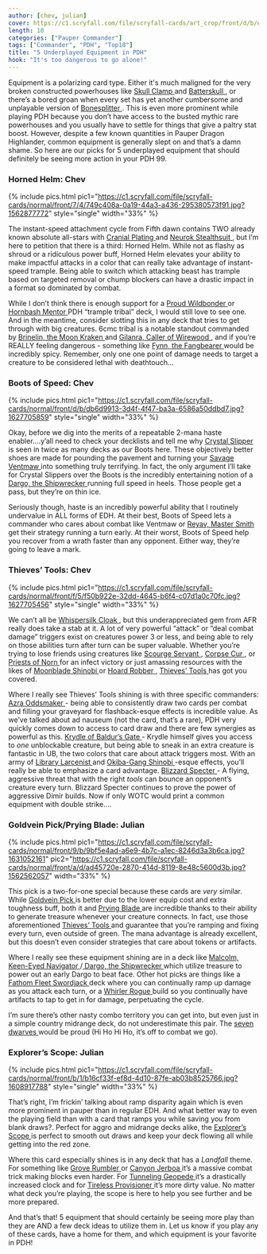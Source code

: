 ```yaml
---
author: [chev, julian]
cover: https://c1.scryfall.com/file/scryfall-cards/art_crop/front/d/b/db6d9913-3d4f-4f47-ba3a-6586a50ddbd7.jpg?1627705859
length: 10
categories: ["Pauper Commander"]
tags: ["Commander", "PDH", "Top10"]
title: "5 Underplayed Equipment in PDH"
hook: "It's too dangerous to go alone!"
---
```


Equipment is a polarizing card type. Either it's much maligned for the very broken constructed powerhouses like <a
	class="accented-link external-card-link"
	target="_blank"
	href="https://scryfall.com/card/c20/251/skullclamp?utm_source=api"
	data-toggle="popover"
	data-placement="top"
	data-content="<img src='https://c1.scryfall.com/file/scryfall-cards/normal/front/8/8/8854e9a7-a799-47d0-8662-95aa527d3210.jpg?1591321716' width=100% height=100%>">
Skull Clamp
</a> and <a
	class="accented-link external-card-link"
	target="_blank"
	href="https://scryfall.com/card/2xm/234/batterskull?utm_source=api"
	data-toggle="popover"
	data-placement="top"
	data-content="<img src='https://c1.scryfall.com/file/scryfall-cards/normal/front/b/7/b7f16fdf-a3f5-462d-a64a-789d893b6ef5.jpg?1599708720' width=100% height=100%>">
Batterskull
</a>, or there’s a bored groan when every set has yet another cumbersome and unplayable version of <a
	class="accented-link external-card-link"
	target="_blank"
	href="https://scryfall.com/card/cmr/458/bonesplitter?utm_source=api"
	data-toggle="popover"
	data-placement="top"
	data-content="<img src='https://c1.scryfall.com/file/scryfall-cards/normal/front/6/9/690972a8-72df-4050-a353-16e45589167c.jpg?1608917758' width=100% height=100%>">
Bonesplitter
</a>. This is even more prominent while playing PDH because you don’t have access to the busted mythic rare powerhouses and you usually have to settle for things that give a paltry stat boost. However, despite a few known quantities in Pauper Dragon Highlander, common equipment is generally slept on and that’s a damn shame. So here are our picks for 5 underplayed equipment that should definitely be seeing more action in your PDH 99.

### Horned Helm: Chev

{% include pics.html
pic1="https://c1.scryfall.com/file/scryfall-cards/normal/front/7/4/749c408a-0a19-44a3-a436-295380573f91.jpg?1562877772"
style="single"
width="33%" %}
<br />

The instant-speed attachment cycle from Fifth dawn contains TWO already known absolute all-stars with <a
	class="accented-link external-card-link"
	target="_blank"
	href="https://scryfall.com/card/2xm/245/cranial-plating?utm_source=api"
	data-toggle="popover"
	data-placement="top"
	data-content="<img src='https://c1.scryfall.com/file/scryfall-cards/normal/front/e/1/e1375f17-bc25-4a65-98b7-4785bbdbe974.jpg?1599953696' width=100% height=100%>">
Cranial Plating
</a> and <a
	class="accented-link external-card-link"
	target="_blank"
	href="https://scryfall.com/card/td2/25/neurok-stealthsuit?utm_source=api"
	data-toggle="popover"
	data-placement="top"
	data-content="<img src='https://c1.scryfall.com/file/scryfall-cards/normal/front/d/5/d5e58c74-0ba6-452a-94a6-8256c4f6aba8.jpg?1562937920' width=100% height=100%>">
Neurok Stealthsuit
</a>, but I’m here to petition that there is a third: Horned Helm. While not as flashy as shroud or a ridiculous power buff, Horned Helm elevates your ability to make impactful attacks in a color that can really take advantage of instant-speed trample. Being able to switch which attacking beast has trample based on targeted removal or chump blockers can have a drastic impact in a format so dominated by combat.

While I don’t think there is enough support for a <a
	class="accented-link external-card-link"
	target="_blank"
	href="https://scryfall.com/card/iko/229/proud-wildbonder?utm_source=api"
	data-toggle="popover"
	data-placement="top"
	data-content="<img src='https://c1.scryfall.com/file/scryfall-cards/normal/front/f/4/f4876e17-a206-4351-9c0b-0845db4569a3.jpg?1591605265' width=100% height=100%>">
Proud Wildbonder
</a> or <a
	class="accented-link external-card-link"
	target="_blank"
	href="https://scryfall.com/card/iko/159/hornbash-mentor?utm_source=api"
	data-toggle="popover"
	data-placement="top"
	data-content="<img src='https://c1.scryfall.com/file/scryfall-cards/normal/front/d/4/d47d2596-a321-44c0-a9f6-87bf80abc1c4.jpg?1591227700' width=100% height=100%>">
Hornbash Mentor
</a> PDH “trample tribal” deck, I would still love to see one. And in the meantime, consider slotting this in any deck that tries to get through with big creatures. 6cmc tribal is a notable standout commanded by <a
	class="accented-link external-card-link"
	target="_blank"
	href="https://scryfall.com/card/cmr/60/brinelin-the-moon-kraken?utm_source=api"
	data-toggle="popover"
	data-placement="top"
	data-content="<img src='https://c1.scryfall.com/file/scryfall-cards/normal/front/4/b/4b063dfd-5a80-48c9-8f7b-48d21a129a76.jpg?1608909132' width=100% height=100%>">
Brinelin, the Moon Kraken
</a> and <a
	class="accented-link external-card-link"
	target="_blank"
	href="https://scryfall.com/card/cmr/230/gilanra-caller-of-wirewood?utm_source=api"
	data-toggle="popover"
	data-placement="top"
	data-content="<img src='https://c1.scryfall.com/file/scryfall-cards/normal/front/7/4/745d297d-4bb4-40cf-bb9c-99dac04e5069.jpg?1608910679' width=100% height=100%>">
Gilanra, Caller of Wirewood
</a>, and if you’re REALLY feeling dangerous - something like <a
	class="accented-link external-card-link"
	target="_blank"
	href="https://scryfall.com/card/khm/170/fynn-the-fangbearer?utm_source=api"
	data-toggle="popover"
	data-placement="top"
	data-content="<img src='https://c1.scryfall.com/file/scryfall-cards/normal/front/7/d/7d7a8a90-13c1-4b0c-ab2e-fc8d91ccefd9.jpg?1631050242' width=100% height=100%>">
Fynn, the Fangbearer
</a> would be incredibly spicy. Remember, only one one point of damage needs to target a creature to be considered lethal with deathtouch...

### Boots of Speed: Chev

{% include pics.html
pic1="https://c1.scryfall.com/file/scryfall-cards/normal/front/d/b/db6d9913-3d4f-4f47-ba3a-6586a50ddbd7.jpg?1627705859"
style="single"
width="33%" %}
<br />

Okay, before we dig into the merits of a repeatable 2-mana haste enabler....y’all need to check your decklists and tell me why <a
	class="accented-link external-card-link"
	target="_blank"
	href="https://scryfall.com/card/eld/119/crystal-slipper?utm_source=api"
	data-toggle="popover"
	data-placement="top"
	data-content="<img src='https://c1.scryfall.com/file/scryfall-cards/normal/front/9/f/9f738ca6-5254-4dbc-9f59-854e81c8dac2.jpg?1572490325' width=100% height=100%>">
Crystal Slipper
</a> is seen in twice as many decks as our Boots here. These objectively better shoes are made for pounding the pavement and turning your <a
	class="accented-link external-card-link"
	target="_blank"
	href="https://scryfall.com/card/bbd/229/savage-ventmaw?utm_source=api"
	data-toggle="popover"
	data-placement="top"
	data-content="<img src='https://c1.scryfall.com/file/scryfall-cards/normal/front/4/7/471cd229-c80f-4dc5-a174-96984fc80a2f.jpg?1562909475' width=100% height=100%>">
Savage Ventmaw
</a> into something truly terrifying. In fact, the only argument I’ll take for Crystal Slippers over the Boots is the incredibly entertaining notion of a <a
	class="accented-link external-card-link"
	target="_blank"
	href="https://scryfall.com/card/cmr/172/dargo-the-shipwrecker?utm_source=api"
	data-toggle="popover"
	data-placement="top"
	data-content="<img src='https://c1.scryfall.com/file/scryfall-cards/normal/front/5/c/5cd87cf8-4d5d-4aba-8dfa-800b1fb3799b.jpg?1608910155' width=100% height=100%>">
Dargo, the Shipwrecker
</a> running full speed in heels. Those people get a pass, but they’re on thin ice.

Seriously though, haste is an incredibly powerful ability that I routinely undervalue in ALL forms of EDH. At their best, Boots of Speed lets a commander who cares about combat like Ventmaw or <a
	class="accented-link external-card-link"
	target="_blank"
	href="https://scryfall.com/card/cmr/290/reyav-master-smith?utm_source=api"
	data-toggle="popover"
	data-placement="top"
	data-content="<img src='https://c1.scryfall.com/file/scryfall-cards/normal/front/9/0/90307dd6-196d-4d51-9b3f-6ff339882d31.jpg?1608911232' width=100% height=100%>">
Reyav, Master Smith
</a> get their strategy running a turn early. At their worst, Boots of Speed help you recover from a wrath faster than any opponent. Either way, they’re going to leave a mark.

### Thieves’ Tools: Chev

{% include pics.html
pic1="https://c1.scryfall.com/file/scryfall-cards/normal/front/f/5/f50b922e-32dd-4645-b6f4-c07d1a0c70fc.jpg?1627705456"
style="single"
width="33%" %}
<br />

We can’t all be <a
	class="accented-link external-card-link"
	target="_blank"
	href="https://scryfall.com/card/pca/115/whispersilk-cloak?utm_source=api"
	data-toggle="popover"
	data-placement="top"
	data-content="<img src='https://c1.scryfall.com/file/scryfall-cards/normal/front/5/e/5ead169f-4777-405b-9a5e-60a7aefa70a7.jpg?1562912463' width=100% height=100%>">
Whispersilk Cloak
</a>, but this underappreciated gem from AFR really does take a stab at it. A lot of very powerful “attack” or “deal combat damage” triggers exist on creatures power 3 or less, and being able to rely on those abilities turn after turn can be super valuable. Whether you’re trying to lose friends using creatures like <a
	class="accented-link external-card-link"
	target="_blank"
	href="https://scryfall.com/card/mbs/54/scourge-servant?utm_source=api"
	data-toggle="popover"
	data-placement="top"
	data-content="<img src='https://c1.scryfall.com/file/scryfall-cards/normal/front/4/5/45ded51b-2ced-46d6-a1d4-0f49d4b1ed2d.jpg?1562610956' width=100% height=100%>">
Scourge Servant
</a>, <a
	class="accented-link external-card-link"
	target="_blank"
	href="https://scryfall.com/card/som/147/corpse-cur?utm_source=api"
	data-toggle="popover"
	data-placement="top"
	data-content="<img src='https://c1.scryfall.com/file/scryfall-cards/normal/front/9/c/9c6e19a1-b9ea-4724-96d6-63c4b4967257.jpg?1562820894' width=100% height=100%>">
Corpse Cur
</a>, or <a
	class="accented-link external-card-link"
	target="_blank"
	href="https://scryfall.com/card/mbs/16/priests-of-norn?utm_source=api"
	data-toggle="popover"
	data-placement="top"
	data-content="<img src='https://c1.scryfall.com/file/scryfall-cards/normal/front/a/9/a978c49d-483a-42fe-971c-858288d07e40.jpg?1562613743' width=100% height=100%>">
Priests of Norn
</a> for an infect victory or just amassing resources with the likes of <a
	class="accented-link external-card-link"
	target="_blank"
	href="https://scryfall.com/card/mh1/59/moonblade-shinobi?utm_source=api"
	data-toggle="popover"
	data-placement="top"
	data-content="<img src='https://c1.scryfall.com/file/scryfall-cards/normal/front/f/4/f4ab7f30-ca75-4656-9738-1d965f18a22d.jpg?1562201425' width=100% height=100%>">
Moonblade Shinobi
</a> or <a
	class="accented-link external-card-link"
	target="_blank"
	href="https://scryfall.com/card/afr/110/hoard-robber?utm_source=api"
	data-toggle="popover"
	data-placement="top"
	data-content="<img src='https://c1.scryfall.com/file/scryfall-cards/normal/front/b/7/b723d9cd-05f5-4894-9f2b-52a434a3019c.jpg?1627705067' width=100% height=100%>">
Hoard Robber
</a>, <a
	class="accented-link external-card-link"
	target="_blank"
	href="https://scryfall.com/card/afr/122/thieves-tools?utm_source=api"
	data-toggle="popover"
	data-placement="top"
	data-content="<img src='https://c1.scryfall.com/file/scryfall-cards/normal/front/f/5/f50b922e-32dd-4645-b6f4-c07d1a0c70fc.jpg?1627705456' width=100% height=100%>">
Thieves’ Tools
</a> has got you covered.

Where I really see Thieves’ Tools shining is with three specific commanders:
<a
	class="accented-link external-card-link"
	target="_blank"
	href="https://scryfall.com/card/bbd/75/azra-oddsmaker?utm_source=api"
	data-toggle="popover"
	data-placement="top"
	data-content="<img src='https://c1.scryfall.com/file/scryfall-cards/normal/front/7/f/7f5e6a5a-18ee-438f-ab16-694e19a2410e.jpg?1562920701' width=100% height=100%>">
Azra Oddsmaker
</a> - being able to consistently draw two cards per combat and filling your graveyard for flashback-esque effects is incredible value. As we’ve talked about ad nauseum (not the card, that’s a rare), PDH very quickly comes down to access to card draw and there are few synergies as powerful as this.
<a
	class="accented-link external-card-link"
	target="_blank"
	href="https://scryfall.com/card/afr/226/krydle-of-baldurs-gate?utm_source=api"
	data-toggle="popover"
	data-placement="top"
	data-content="<img src='https://c1.scryfall.com/file/scryfall-cards/normal/front/7/5/75f4d622-2d50-4e6e-87a5-5a1cc65d6919.jpg?1627709050' width=100% height=100%>">
Krydle of Baldur’s Gate
</a> - Krydle himself gives you access to _one_ unblockable creature, but being able to sneak in an extra creature is fantastic in UB, the two colors that care about attack triggers most. With an army of <a
	class="accented-link external-card-link"
	target="_blank"
	href="https://scryfall.com/card/m21/55/library-larcenist?utm_source=api"
	data-toggle="popover"
	data-placement="top"
	data-content="<img src='https://c1.scryfall.com/file/scryfall-cards/normal/front/c/b/cb33529b-80bd-4f52-94cc-d8371c53ad75.jpg?1594735558' width=100% height=100%>">
Library Larcenist
</a> and <a
	class="accented-link external-card-link"
	target="_blank"
	href="https://scryfall.com/card/pca/35/okiba-gang-shinobi?utm_source=api"
	data-toggle="popover"
	data-placement="top"
	data-content="<img src='https://c1.scryfall.com/file/scryfall-cards/normal/front/4/0/402bbbd8-b490-4a5c-9083-f0103c8712cb.jpg?1562906780' width=100% height=100%>">
Okiba-Gang Shinobi
</a>-esque effects, you’ll really be able to emphasize a card advantage.
<a
	class="accented-link external-card-link"
	target="_blank"
	href="https://scryfall.com/card/ima/194/blizzard-specter?utm_source=api"
	data-toggle="popover"
	data-placement="top"
	data-content="<img src='https://c1.scryfall.com/file/scryfall-cards/normal/front/0/1/0167df83-3bf4-4442-897d-c4ed06fa05a6.jpg?1562845271' width=100% height=100%>">
Blizzard Specter
</a> - A flying, aggressive threat that with the right _tools_ can bounce an opponent’s creature every turn. Blizzard Specter continues to prove the power of aggressive Dimir builds. Now if only WOTC would print a common equipment with double strike....

### Goldvein Pick/Prying Blade: Julian

{% include pics.html
pic1="https://c1.scryfall.com/file/scryfall-cards/normal/front/9/b/9bf5e4ad-a6e9-4b7c-a1ec-8246d3a3b6ca.jpg?1631052161"
pic2="https://c1.scryfall.com/file/scryfall-cards/normal/front/a/d/ad45720e-2870-414d-8119-8e48c5600d3b.jpg?1562562057"
width="33%" %}
<br />

This pick is a two-for-one special because these cards are _very_ similar. While <a
	class="accented-link external-card-link"
	target="_blank"
	href="https://scryfall.com/card/khm/239/goldvein-pick?utm_source=api"
	data-toggle="popover"
	data-placement="top"
	data-content="<img src='https://c1.scryfall.com/file/scryfall-cards/normal/front/9/b/9bf5e4ad-a6e9-4b7c-a1ec-8246d3a3b6ca.jpg?1631052161' width=100% height=100%>">
Goldvein Pick
</a> is better due to the lower equip cost and extra toughness buff, both it and <a
	class="accented-link external-card-link"
	target="_blank"
	href="https://scryfall.com/card/xln/244/prying-blade?utm_source=api"
	data-toggle="popover"
	data-placement="top"
	data-content="<img src='https://c1.scryfall.com/file/scryfall-cards/normal/front/a/d/ad45720e-2870-414d-8119-8e48c5600d3b.jpg?1562562057' width=100% height=100%>">
Prying Blade
</a> are incredible thanks to their ability to generate treasure whenever your creature connects. In fact, use those aforementioned <a
	class="accented-link external-card-link"
	target="_blank"
	href="https://scryfall.com/card/afr/122/thieves-tools?utm_source=api"
	data-toggle="popover"
	data-placement="top"
	data-content="<img src='https://c1.scryfall.com/file/scryfall-cards/normal/front/f/5/f50b922e-32dd-4645-b6f4-c07d1a0c70fc.jpg?1627705456' width=100% height=100%>">
Thieves’ Tools
</a> and guarantee that you’re ramping and fixing every turn, even outside of green. The mana advantage is already excellent, but this doesn’t even consider strategies that care about tokens or artifacts.

Where I really see these equipment shining are in a deck like <a
	class="accented-link external-card-link"
	target="_blank"
	href="https://scryfall.com/card/cmr/79/malcolm-keen-eyed-navigator?utm_source=api"
	data-toggle="popover"
	data-placement="top"
	data-content="<img src='https://c1.scryfall.com/file/scryfall-cards/normal/front/b/b/bbc3bbda-a4bc-4302-a3fc-b1c89f0f5461.jpg?1608909299' width=100% height=100%>">
Malcolm, Keen-Eyed Navigator
</a>/<a
	class="accented-link external-card-link"
	target="_blank"
	href="https://scryfall.com/card/cmr/172/dargo-the-shipwrecker?utm_source=api"
	data-toggle="popover"
	data-placement="top"
	data-content="<img src='https://c1.scryfall.com/file/scryfall-cards/normal/front/5/c/5cd87cf8-4d5d-4aba-8dfa-800b1fb3799b.jpg?1608910155' width=100% height=100%>">
Dargo, the Shipwrecker
</a> which utilize treasure to power out an early Dargo to beat face. Other hot picks are things like a <a
	class="accented-link external-card-link"
	target="_blank"
	href="https://scryfall.com/card/cmr/177/fathom-fleet-swordjack?utm_source=api"
	data-toggle="popover"
	data-placement="top"
	data-content="<img src='https://c1.scryfall.com/file/scryfall-cards/normal/front/5/3/53c267b7-dbd6-43c5-9741-10f635bff4b1.jpg?1616447015' width=100% height=100%>">
Fathom Fleet Swordjack
</a> deck where you can continually ramp up damage as you attack each turn, or a <a
	class="accented-link external-card-link"
	target="_blank"
	href="https://scryfall.com/card/khc/45/whirler-rogue?utm_source=api"
	data-toggle="popover"
	data-placement="top"
	data-content="<img src='https://c1.scryfall.com/file/scryfall-cards/normal/front/2/3/23dcb171-884d-480f-ba05-2a7c9cde5cfd.jpg?1631234527' width=100% height=100%>">
Whirler Rogue
</a> build so you continually have artifacts to tap to get in for damage, perpetuating the cycle.

I’m sure there’s other nasty combo territory you can get into, but even just in a simple country midrange deck, do not underestimate this pair. The <a
	class="accented-link external-card-link"
	target="_blank"
	href="https://scryfall.com/card/eld/141/seven-dwarves?utm_source=api"
	data-toggle="popover"
	data-placement="top"
	data-content="<img src='https://c1.scryfall.com/file/scryfall-cards/normal/front/4/6/464adbae-70ea-48e1-b8ae-b404766f7a5a.jpg?1572490459' width=100% height=100%>">
seven dwarves
</a> would be proud (Hi Ho Hi Ho, it’s off to combat we go).

### Explorer’s Scope: Julian

{% include pics.html
pic1="https://c1.scryfall.com/file/scryfall-cards/normal/front/b/1/b16cf33f-ef8d-4d10-87fe-ab03b8525766.jpg?1608917788"
style="single"
width="33%" %}
<br />

That’s right, I’m frickin’ talking about ramp disparity again which is even more prominent in pauper than in regular EDH. And what better way to even the playing field than with a card that ramps you while saving you from blank draws?. Perfect for aggro and midrange decks alike, the <a
	class="accented-link external-card-link"
	target="_blank"
	href="https://scryfall.com/card/cmr/461/explorers-scope?utm_source=api"
	data-toggle="popover"
	data-placement="top"
	data-content="<img src='https://c1.scryfall.com/file/scryfall-cards/normal/front/b/1/b16cf33f-ef8d-4d10-87fe-ab03b8525766.jpg?1608917788' width=100% height=100%>">
Explorer’s Scope
</a> is perfect to smooth out draws and keep your deck flowing all while getting into the red zone.

Where this card especially shines is in any deck that has a _Landfall_ theme. For something like <a
	class="accented-link external-card-link"
	target="_blank"
	href="https://scryfall.com/card/bfz/211/grove-rumbler?utm_source=api"
	data-toggle="popover"
	data-placement="top"
	data-content="<img src='https://c1.scryfall.com/file/scryfall-cards/normal/front/0/1/012b8eff-cdf3-423e-ae17-72a909e7ebd3.jpg?1562895277' width=100% height=100%>">
Grove Rumbler
</a> or <a
	class="accented-link external-card-link"
	target="_blank"
	href="https://scryfall.com/card/znr/7/canyon-jerboa?utm_source=api"
	data-toggle="popover"
	data-placement="top"
	data-content="<img src='https://c1.scryfall.com/file/scryfall-cards/normal/front/2/6/26b3938e-ebd7-4668-be3a-422c02ff5b08.jpg?1604195520' width=100% height=100%>">
Canyon Jerboa
</a> it’s a massive combat trick making blocks even harder. For <a
	class="accented-link external-card-link"
	target="_blank"
	href="https://scryfall.com/card/bfz/158/tunneling-geopede?utm_source=api"
	data-toggle="popover"
	data-placement="top"
	data-content="<img src='https://c1.scryfall.com/file/scryfall-cards/normal/front/d/4/d4071152-5e64-4133-88a2-8fa5cb0eeb6c.jpg?1562945525' width=100% height=100%>">
Tunneling Geopede
</a> it’s a drastically increased clock and for <a
	class="accented-link external-card-link"
	target="_blank"
	href="https://scryfall.com/card/mh2/180/tireless-provisioner?utm_source=api"
	data-toggle="popover"
	data-placement="top"
	data-content="<img src='https://c1.scryfall.com/file/scryfall-cards/normal/front/5/c/5c5be54d-660e-42ab-b5ea-5e1cf3bad0bc.jpg?1626097945' width=100% height=100%>">
Tireless Provisioner
</a> it’s more dirty value. No matter what deck you’re playing, the scope is here to help you see further and be more prepared.

And that’s that! 5 equipment that should certainly be seeing more play than they are AND a few deck ideas to utilize them in. Let us know if you play any of these cards, have a home for them, and which equipment is your favorite in PDH!
